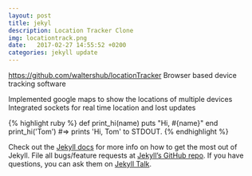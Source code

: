 ```yaml
---
layout: post
title: jekyl
description: Location Tracker Clone
img: locationtrack.png
date:   2017-02-27 14:55:52 +0200
categories: jekyll update
---
```

https://github.com/waltershub/locationTracker
Browser based device tracking software

Implemented google maps to show the locations of multiple devices
Integrated sockets for real time location and lost updates

{% highlight ruby %}
def print_hi(name)
  puts "Hi, #{name}"
end
print_hi('Tom')
#=> prints 'Hi, Tom' to STDOUT.
{% endhighlight %}

Check out the [Jekyll docs][jekyll-docs] for more info on how to get the most out of Jekyll. File all bugs/feature requests at [Jekyll’s GitHub repo][jekyll-gh]. If you have questions, you can ask them on [Jekyll Talk][jekyll-talk].

[jekyll-docs]: https://jekyllrb.com/docs/home
[jekyll-gh]:   https://github.com/waltershub/locationTracker
[jekyll-talk]: https://talk.jekyllrb.com/
